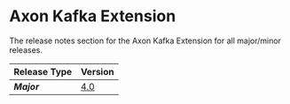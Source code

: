 # Axon Kafka Extension

The release notes section for the Axon Kafka Extension for all major/minor releases.

| Release Type | Version |
| :--- | :--- |
| _**Major**_ | [4.0](rn-kafka-major-releases.md#release-40) |
